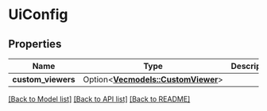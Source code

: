 # UiConfig

## Properties

Name | Type | Description | Notes
------------ | ------------- | ------------- | -------------
**custom_viewers** | Option<[**Vec<models::CustomViewer>**](CustomViewer.md)> |  | [optional]

[[Back to Model list]](../README.md#documentation-for-models) [[Back to API list]](../README.md#documentation-for-api-endpoints) [[Back to README]](../README.md)


